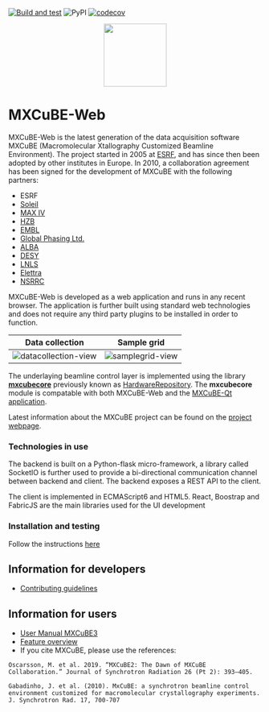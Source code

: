 [![Build and test](https://github.com/mxcube/mxcubeweb/actions/workflows/build_and_test.yml/badge.svg)](https://github.com/mxcube/mxcubeweb/actions/workflows/build_and_test.yml)
![PyPI](https://img.shields.io/pypi/v/mxcubeweb)
[![codecov](https://codecov.io/gh/mxcube/mxcube3/branch/master/graph/badge.svg)](https://codecov.io/gh/mxcube/mxcube3)


<p align="center"><img src="http://mxcube.github.io/mxcube/img/mxcube_logo20.png" width="125"/></p>

# MXCuBE-Web
MXCuBE-Web is the latest generation of the data acquisition software MXCuBE (Macromolecular Xtallography Customized Beamline Environment). The project started in 2005 at [ESRF](http://www.esrf.eu), and has since then been adopted by other institutes in Europe. In 2010, a collaboration agreement has been signed for the development of MXCuBE with the following partners:

* ESRF
* [Soleil](http://www.synchrotron-soleil.fr/)
* [MAX IV](https://www.maxiv.lu.se/)
* [HZB](http://www.helmholtz-berlin.de/)
* [EMBL](http://www.embl.org/)
* [Global Phasing Ltd.](http://www.globalphasing.com/)
* [ALBA](https://www.cells.es/en)
* [DESY](https://www.desy.de)
* [LNLS](https://www.lnls.cnpem.br/)
* [Elettra](https://www.elettra.trieste.it/)
* [NSRRC](https://www.nsrrc.org.tw/english/index.aspx)

MXCuBE-Web is developed as a web application and runs in any recent browser. The application is further built using standard web technologies and does not require any third party plugins to be installed in order to function. 

 Data collection           | Sample grid
:-------------------------:|:-------------------------:
![datacollection-view](https://user-images.githubusercontent.com/4331447/42496925-d983bf3e-8427-11e8-890e-898dda649101.png)|![samplegrid-view](https://user-images.githubusercontent.com/4331447/42496937-e8547b34-8427-11e8-9447-645e6d7f1dc5.png)

The underlaying beamline control layer is implemented using the library [**mxcubecore**](https://github.com/mxcube/mxcubecore) previously known as [HardwareRepository](https://github.com/mxcube/HardwareRepository). The **mxcubecore** module is compatable with both MXCuBE-Web and the [MXCuBE-Qt application](https://github.com/mxcube/mxcubeqt).

Latest information about the MXCuBE project can be found on the
[project webpage](http://mxcube.github.io/mxcube/).

### Technologies in use

The backend is built on a Python-flask micro-framework, a library called SocketIO is further used to provide a bi-directional communication channel between backend and client. The backend exposes a REST API to the client.

The client is implemented in ECMAScript6 and HTML5. React, Boostrap and FabricJS are the main libraries used for the UI development

### Installation and testing
Follow the instructions [here](https://github.com/mxcube/mxcube3/wiki)

## Information for developers
- [Contributing guidelines](https://github.com/mxcube/mxcube3/blob/master/CONTRIBUTING.md)

## Information for users

- [User Manual MXCuBE3](https://www.esrf.fr/mxcube3)
- [Feature overview](https://github.com/mxcube/mxcubeqt/blob/master/docs/source/feature_overview.rst)
- If you cite MXCuBE, please use the references:

```
Oscarsson, M. et al. 2019. “MXCuBE2: The Dawn of MXCuBE Collaboration.” Journal of Synchrotron Radiation 26 (Pt 2): 393–405.

Gabadinho, J. et al. (2010). MxCuBE: a synchrotron beamline control environment customized for macromolecular crystallography experiments. J. Synchrotron Rad. 17, 700-707
```


